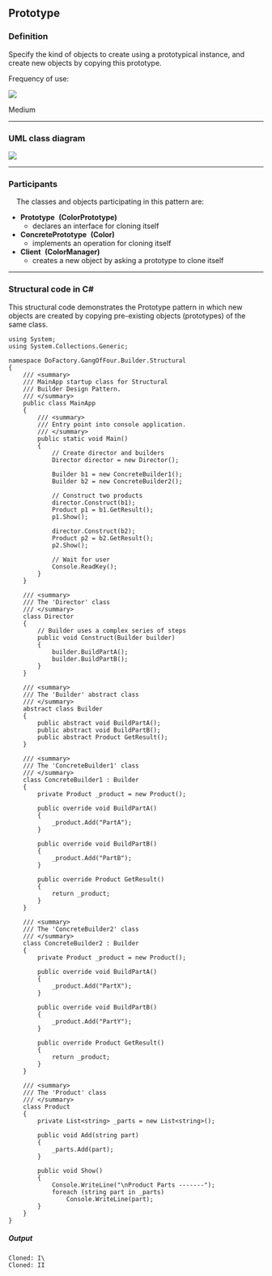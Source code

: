 Prototype
-------

### Definition

Specify the kind of objects to create using a prototypical instance, and create new objects by copying this prototype.

Frequency of use:

![](https://www.dofactory.com/images/use_medium.gif)

Medium

* * * * *

### UML class diagram

![](https://www.dofactory.com/images/diagrams/net/prototype.gif)

* * * * *

### Participants

    The classes and objects participating in this pattern are:

-   **Prototype**  **(ColorPrototype)**
    -   declares an interface for cloning itself
-   **ConcretePrototype**  **(Color)**
    -   implements an operation for cloning itself
-   **Client**  **(ColorManager)**
    -   creates a new object by asking a prototype to clone itself

* * * * *

### Structural code in C#

This structural code demonstrates the Prototype pattern in which new objects are created by copying pre-existing objects (prototypes) of the same class.

	using System;
	using System.Collections.Generic;

	namespace DoFactory.GangOfFour.Builder.Structural
	{
	    /// <summary>
	    /// MainApp startup class for Structural
	    /// Builder Design Pattern.
	    /// </summary>
	    public class MainApp
	    {
	        /// <summary>
	        /// Entry point into console application.
	        /// </summary>
	        public static void Main()
	        {
	            // Create director and builders
	            Director director = new Director();

	            Builder b1 = new ConcreteBuilder1();
	            Builder b2 = new ConcreteBuilder2();

	            // Construct two products
	            director.Construct(b1);
	            Product p1 = b1.GetResult();
	            p1.Show();

	            director.Construct(b2);
	            Product p2 = b2.GetResult();
	            p2.Show();

	            // Wait for user
	            Console.ReadKey();
	        }
	    }

	    /// <summary>
	    /// The 'Director' class
	    /// </summary>
	    class Director
	    {
	        // Builder uses a complex series of steps
	        public void Construct(Builder builder)
	        {
	            builder.BuildPartA();
	            builder.BuildPartB();
	        }
	    }

	    /// <summary>
	    /// The 'Builder' abstract class
	    /// </summary>
	    abstract class Builder
	    {
	        public abstract void BuildPartA();
	        public abstract void BuildPartB();
	        public abstract Product GetResult();
	    }

	    /// <summary>
	    /// The 'ConcreteBuilder1' class
	    /// </summary>
	    class ConcreteBuilder1 : Builder
	    {
	        private Product _product = new Product();

	        public override void BuildPartA()
	        {
	            _product.Add("PartA");
	        }

	        public override void BuildPartB()
	        {
	            _product.Add("PartB");
	        }

	        public override Product GetResult()
	        {
	            return _product;
	        }
	    }

	    /// <summary>
	    /// The 'ConcreteBuilder2' class
	    /// </summary>
	    class ConcreteBuilder2 : Builder
	    {
	        private Product _product = new Product();

	        public override void BuildPartA()
	        {
	            _product.Add("PartX");
	        }

	        public override void BuildPartB()
	        {
	            _product.Add("PartY");
	        }

	        public override Product GetResult()
	        {
	            return _product;
	        }
	    }

	    /// <summary>
	    /// The 'Product' class
	    /// </summary>
	    class Product
	    {
	        private List<string> _parts = new List<string>();

	        public void Add(string part)
	        {
	            _parts.Add(part);
	        }

	        public void Show()
	        {
	            Console.WriteLine("\nProduct Parts -------");
	            foreach (string part in _parts)
	                Console.WriteLine(part);
	        }
	    }
	}

##### Output

	Cloned: I\
	Cloned: II
